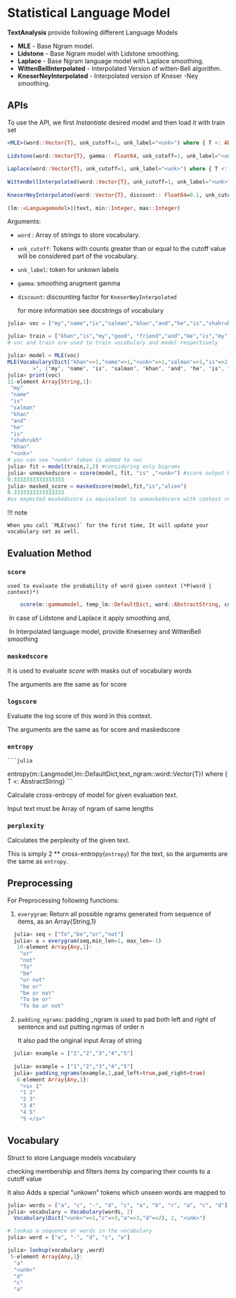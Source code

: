#  Statistical Language Model 

**TextAnalysis** provide following different Language Models 

- **MLE** - Base Ngram model.
- **Lidstone** - Base Ngram model with Lidstone smoothing.
- **Laplace** - Base Ngram language model with Laplace smoothing.
- **WittenBellInterpolated** - Interpolated Version of witten-Bell algorithm.
- **KneserNeyInterpolated** - Interpolated  version of Kneser -Ney smoothing.

## APIs

To use the API, we first *Instantiate* desired model and then load it with train set

```julia
<MLE>(word::Vector{T}, unk_cutoff=1, unk_label="<unk>") where { T <: AbstractString}
        
Lidstone(word::Vector{T}, gamma:: Float64, unk_cutoff=1, unk_label="<unk>") where { T <: AbstractString}
        
Laplace(word::Vector{T}, unk_cutoff=1, unk_label="<unk>") where { T <: AbstractString}
        
WittenBellInterpolated(word::Vector{T}, unk_cutoff=1, unk_label="<unk>") where { T <: AbstractString}
        
KneserNeyInterpolated(word::Vector{T}, discount:: Float64=0.1, unk_cutoff=1, unk_label="<unk>") where { T <: AbstractString}
        
(lm::<Languagemodel>)(text, min::Integer, max::Integer)
```
Arguments:

 * `word` : Array of  strings to store vocabulary.

 * `unk_cutoff`: Tokens with counts greater than or equal to the cutoff value will be considered part of the vocabulary.

 * `unk_label`: token for unkown labels 

 *  `gamma`: smoothing arugment gamma 

 * `discount`:  discounting factor for `KneserNeyInterpolated`

   for more information see docstrings of vocabulary

```julia
julia> voc = ["my","name","is","salman","khan","and","he","is","shahrukh","Khan"]

julia> train = ["khan","is","my","good", "friend","and","He","is","my","brother"]
# voc and train are used to train vocabulary and model respectively

julia> model = MLE(voc)
MLE(Vocabulary(Dict("khan"=>1,"name"=>1,"<unk>"=>1,"salman"=>1,"is"=>2,"Khan"=>1,"my"=>1,"he"=>1,"shahrukh"=>1,"and"=>1…), 1, "<unk
        >", ["my", "name", "is", "salman", "khan", "and", "he", "is", "shahrukh", "Khan", "<unk>"]))
julia> print(voc)
11-element Array{String,1}:
 "my"      
 "name"    
 "is"      
 "salman"  
 "khan"    
 "and"     
 "he"      
 "is"      
 "shahrukh"
 "Khan"    
 "<unk>"   
# you can see "<unk>" token is added to voc 
julia> fit = model(train,2,2) #considering only bigrams
julia> unmaskedscore = score(model, fit, "is" ,"<unk>") #score output P(word | context) without replacing context word with "<unk>"
0.3333333333333333
julia> masked_score = maskedscore(model,fit,"is","alien")
0.3333333333333333
#as expected maskedscore is equivalent to unmaskedscore with context replaced with "<unk>"

```
!!! note

    When you call `MLE(voc)` for the first time, It will update your vocabulary set as well. 

## Evaluation Method

### `score` 

    used to evaluate the probability of word given context (*P(word | context)*)

```julia
	score(m::gammamodel, temp_lm::DefaultDict, word::AbstractString, context::AbstractString)
```

​	In case of Lidstone and Laplace it apply smoothing and, 

​	In Interpolated language model, provide Kneserney and WittenBell smoothing  

### `maskedscore` 

  It is used to evaluate *score* with masks out of vocabulary words

  The arguments are the same as for score

### `logscore` 

  Evaluate the log score of this word in this context.

  The arguments are the same as for score and maskedscore

### `entropy`
	```julia
  entropy(m::Langmodel,lm::DefaultDict,text_ngram::word::Vector{T}) where { T <: AbstractString}
	```

  Calculate cross-entropy of model for given evaluation text.

  Input text must be Array of ngram of same lengths

### `perplexity`  

  Calculates the perplexity of the given text.

  This is simply 2 ** cross-entropy(`entropy`) for the text, so the arguments are the same as `entropy`.

##  Preprocessing

 For Preprocessing following functions:

1. `everygram`: Return all possible ngrams generated from sequence of items, as an Array{String,1}

 ```julia
   julia> seq = ["To","be","or","not"]
   julia> a = everygram(seq,min_len=1, max_len=-1)
    10-element Array{Any,1}:
     "or"          
     "not"         
     "To"          
     "be"                  
     "or not" 
     "be or"       
     "be or not"   
     "To be or"    
     "To be or not"
 ```

2. `padding_ngrams`: padding _ngram is used to pad both left and right of sentence and out putting ngrmas of order n

   It also pad the original input Array of string 

 ```julia
   julia> example = ["1","2","3","4","5"]
         
   julia> example = ["1","2","3","4","5"]
   julia> padding_ngrams(example,2,pad_left=true,pad_right=true)
    6-element Array{Any,1}:
     "<s> 1" 
     "1 2"   
     "2 3"   
     "3 4"   
     "4 5"   
     "5 </s>"
 ```
## Vocabulary 

Struct to store Language models vocabulary

checking membership and filters items by comparing their counts to a cutoff value

It also Adds a special "unkown" tokens which unseen words are mapped to

```julia
julia> words = ["a", "c", "-", "d", "c", "a", "b", "r", "a", "c", "d"]
julia> vocabulary = Vocabulary(words, 2) 
  Vocabulary(Dict("<unk>"=>1,"c"=>3,"a"=>3,"d"=>2), 2, "<unk>") 

# lookup a sequence or words in the vocabulary
julia> word = ["a", "-", "d", "c", "a"]

julia> lookup(vocabulary ,word)
 5-element Array{Any,1}:
  "a"    
  "<unk>"
  "d"    
  "c"    
  "a"
```
